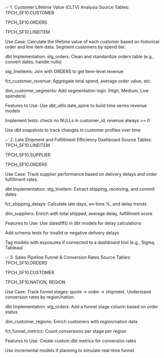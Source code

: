 ✅ 1. Customer Lifetime Value (CLTV) Analysis
Source Tables:
TPCH_SF10.CUSTOMER

TPCH_SF10.ORDERS

TPCH_SF10.LINEITEM

Use Case:
Calculate the lifetime value of each customer based on historical order and line item data. Segment customers by spend tier.

dbt Implementation:
stg_orders: Clean and standardize orders table (e.g., convert dates, handle nulls)

stg_lineitems: Join with ORDERS to get item-level revenue

fct_customer_revenue: Aggregate total spend, average order value, etc.

dim_customer_segments: Add segmentation logic (High, Medium, Low spenders)

Features to Use:
Use dbt_utils.date_spine to build time series revenue models

Implement tests: check no NULLs in customer_id, revenue always >= 0

Use dbt snapshots to track changes in customer profiles over time

✅ 2. Late Shipment and Fulfillment Efficiency Dashboard
Source Tables:
TPCH_SF10.LINEITEM

TPCH_SF10.SUPPLIER

TPCH_SF10.ORDERS

Use Case:
Track supplier performance based on delivery delays and order fulfillment rates.

dbt Implementation:
stg_lineitem: Extract shipping, receiving, and commit dates

fct_shipping_delays: Calculate late days, on-time %, and delay trends

dim_suppliers: Enrich with total shipped, average delay, fulfillment score

Features to Use:
Use datediff() in dbt models for delay calculations

Add schema tests for invalid or negative delivery delays

Tag models with exposures if connected to a dashboard tool (e.g., Sigma, Tableau)

✅ 3. Sales Pipeline Funnel & Conversion Rates
Source Tables:
TPCH_SF10.ORDERS

TPCH_SF10.CUSTOMER

TPCH_SF10.NATION, REGION

Use Case:
Track funnel stages: quote → order → shipment. Understand conversion rates by region/nation.

dbt Implementation:
stg_orders: Add a funnel stage column based on order status

dim_customer_regions: Enrich customers with region/nation data

fct_funnel_metrics: Count conversions per stage per region

Features to Use:
Create custom dbt metrics for conversion rates

Use incremental models if planning to simulate real-time funnel

